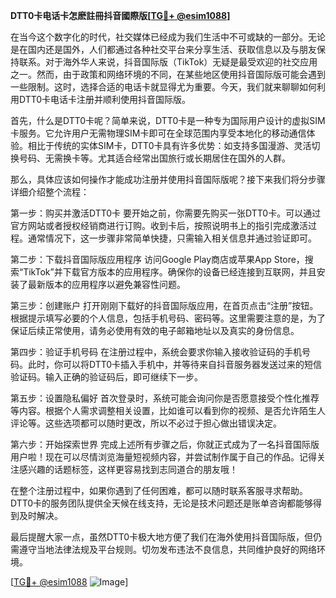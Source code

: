 **DTT0卡电话卡怎麽註冊抖音國際版[[TG💪+ @esim1088](https://t.me/s/esim1088)]**

在当今这个数字化的时代，社交媒体已经成为我们生活中不可或缺的一部分。无论是在国内还是国外，人们都通过各种社交平台来分享生活、获取信息以及与朋友保持联系。对于海外华人来说，抖音国际版（TikTok）无疑是最受欢迎的社交应用之一。然而，由于政策和网络环境的不同，在某些地区使用抖音国际版可能会遇到一些限制。这时，选择合适的电话卡就显得尤为重要。今天，我们就来聊聊如何利用DTT0卡电话卡注册并顺利使用抖音国际版。

首先，什么是DTT0卡呢？简单来说，DTT0卡是一种专为国际用户设计的虚拟SIM卡服务。它允许用户无需物理SIM卡即可在全球范围内享受本地化的移动通信体验。相比于传统的实体SIM卡，DTT0卡具有许多优势：如支持多国漫游、灵活切换号码、无需换卡等。尤其适合经常出国旅行或长期居住在国外的人群。

那么，具体应该如何操作才能成功注册并使用抖音国际版呢？接下来我们将分步骤详细介绍整个流程：

第一步：购买并激活DTT0卡
要开始之前，你需要先购买一张DTT0卡。可以通过官方网站或者授权经销商进行订购。收到卡后，按照说明书上的指引完成激活过程。通常情况下，这一步骤非常简单快捷，只需输入相关信息并通过验证即可。

第二步：下载抖音国际版应用程序
访问Google Play商店或苹果App Store，搜索“TikTok”并下载官方版本的应用程序。确保你的设备已经连接到互联网，并且安装了最新版本的应用程序以避免兼容性问题。

第三步：创建账户
打开刚刚下载好的抖音国际版应用，在首页点击“注册”按钮。根据提示填写必要的个人信息，包括手机号码、密码等。这里需要注意的是，为了保证后续正常使用，请务必使用有效的电子邮箱地址以及真实的身份信息。

第四步：验证手机号码
在注册过程中，系统会要求你输入接收验证码的手机号码。此时，你可以将DTT0卡插入手机中，并等待来自抖音服务器发送过来的短信验证码。输入正确的验证码后，即可继续下一步。

第五步：设置隐私偏好
首次登录时，系统可能会询问你是否愿意接受个性化推荐等内容。根据个人需求调整相关设置，比如谁可以看到你的视频、是否允许陌生人评论等。这些选项都可以随时更改，所以不必过于担心做出错误决定。

第六步：开始探索世界
完成上述所有步骤之后，你就正式成为了一名抖音国际版用户啦！现在可以尽情浏览海量短视频内容，并尝试制作属于自己的作品。记得关注感兴趣的话题标签，这样更容易找到志同道合的朋友哦！

在整个注册过程中，如果你遇到了任何困难，都可以随时联系客服寻求帮助。DTT0卡的服务团队提供全天候在线支持，无论是技术问题还是账单咨询都能够得到及时解决。

最后提醒大家一点，虽然DTT0卡极大地方便了我们在海外使用抖音国际版，但仍需遵守当地法律法规及平台规则。切勿发布违法不良信息，共同维护良好的网络环境。

[[TG💪+ @esim1088](https://t.me/s/esim1088) ![Image](https://i.postimg.cc/4NQfJmqS/Snipaste-2025-05-13-00-14-12.png)]